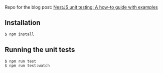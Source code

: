 Repo for the blog post: [NestJS unit testing: A how-to guide with examples](https://tomray.dev/nestjs-unit-testing)

## Installation

```bash
$ npm install
```

## Running the unit tests

```bash
$ npm run test
$ npm run test:watch
```
